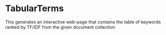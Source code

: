TabularTerms
============

This generates an interactive web-page that contains the table of keywords ranked by TF/IDF from the given document collection.
